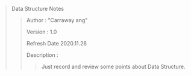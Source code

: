 > Data Structure Notes
>
> > Author : "Carraway ang"
> >
> > Version : 1.0
> >
> > Refresh Date 2020.11.26
> >
> > Description : 
> >
> > >Just record and review some points about Data Structure.
> > >
> > >

